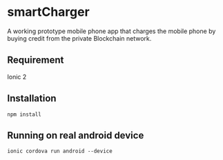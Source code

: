 # smartCharger
A working prototype mobile phone app that charges the mobile phone by buying credit from the private Blockchain network.


## Requirement
Ionic 2


## Installation 
`npm install`


## Running on real android device
`ionic cordova run android --device`

